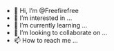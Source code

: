 - 👋 Hi, I’m @Freefirefree
- 👀 I’m interested in ...
- 🌱 I’m currently learning ...
- 💞️ I’m looking to collaborate on ...
- 📫 How to reach me ...

<!---
Freefirefree/Freefirefree is a ✨ special ✨ repository because its `README.md` (this file) appears on your GitHub profile.
You can click the Preview link to take a look at your changes.
--->
